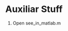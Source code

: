 <!-- Cheat sheet -->
<!-- https://github.com/adam-p/markdown-here/wiki/Markdown-Cheatsheet -->
# Auxiliar Stuff

1. Open see_in_matlab.m
